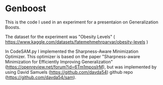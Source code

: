 # Genboost
This is the code I used in an experiment for a presentaion on Generalization Boosts.

The dataset for the experiment was "Obesity Levels" ( https://www.kaggle.com/datasets/fatemehmehrparvar/obesity-levels )

In CodeSAM.py I implemented the Sharpness-Aware Minimization Optimizer.
This optimizer is based on the paper "Sharpness-aware Minimization for Efficiently Improving Generalization" (https://openreview.net/forum?id=6Tm1mposlrM),
but was implemented by using David Samuels (https://github.com/davda54) github repo (https://github.com/davda54/sam).

